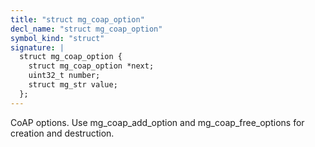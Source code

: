 ```yaml
---
title: "struct mg_coap_option"
decl_name: "struct mg_coap_option"
symbol_kind: "struct"
signature: |
  struct mg_coap_option {
    struct mg_coap_option *next;
    uint32_t number;
    struct mg_str value;
  };
---
```


CoAP options.
Use mg_coap_add_option and mg_coap_free_options
for creation and destruction. 

